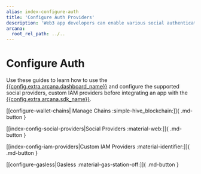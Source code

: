 ```yaml
---
alias: index-configure-auth
title: 'Configure Auth Providers'
description: 'Web3 app developers can enable various social authentication providers or custom IAM providers to onboard users in the app.'
arcana:
  root_rel_path: ../..
---
```


# Configure Auth

Use these guides to learn how to use the [{{config.extra.arcana.dashboard_name}}]({{page.meta.arcana.root_rel_path}}/concepts/dashboard.md) and configure the supported social providers, custom IAM providers before integrating an app with the [{{config.extra.arcana.sdk_name}}]({{page.meta.arcana.root_rel_path}}/concepts/authsdk.md).

[[configure-wallet-chains| Manage Chains :simple-hive_blockchain:]]{ .md-button }

[[index-config-social-providers|Social Providers :material-web:]]{ .md-button }

[[index-config-iam-providers|Custom IAM Providers :material-identifier:]]{ .md-button }

[[configure-gasless|Gasless :material-gas-station-off:]]{ .md-button }